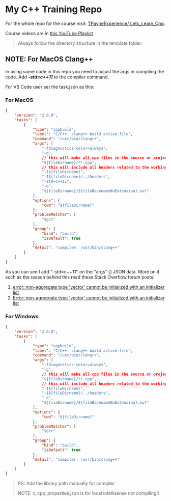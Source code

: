 # My C++ Training Repo

For the whole repo for the course visit: [ TPayneExperience/
Lets_Learn_Cpp](https://github.com/TPayneExperience/Lets_Learn_Cpp).

Course videos are in [this YouTube Playlist](https://youtube.com/playlist?list=PL82YdDfxhWsCyZLsg_kXhH8sy5ixQNras)

> Always follow the directory structure in the template folder.

## NOTE: For MacOS Clang++ 
In using some code in this repo you need to adjust the args in compiling the code. Add ***-std=c++11*** to the compiler command.

For VS Code user set the task.json as this:
### For MacOS
```json
{
	"version": "2.0.0",
	"tasks": [
		{
			"type": "cppbuild",
			"label": "C/C++: clang++ build active file",
			"command": "/usr/bin/clang++",
			"args": [
				"-fdiagnostics-color=always",
				"-g",
				// this will make all cpp files in the source or project folder to be compiled
				"${fileDirname}/**.cpp",
				// this will include all headers related to the working directory: consult the template folder.
				"-I${fileDirname}",
				"-I${fileDirname}/../headers",
				"-std=c++11",
				"-o",
				"${fileDirname}/${fileBasenameNoExtension}.out"
			],
			"options": {
				"cwd": "${fileDirname}"
			},
			"problemMatcher": [
				"$gcc"
			],
			"group": {
				"kind": "build",
				"isDefault": true
			},
			"detail": "compiler: /usr/bin/clang++"
		}
	]
}
```
As you can see I add "-std=c++11" on the "args" [] JSON data. More on it such as the reason behind this read these Stack Overflow forum posts:
1. [error: non-aggregate type 'vector<string>' cannot be initialized with an initializer list](https://stackoverflow.com/questions/35214494/error-non-aggregate-type-vectorstring-cannot-be-initialized-with-an-initial)
1. [Error: non-aggregate type 'vector<int>' cannot be initialized with an initializer list](https://stackoverflow.com/questions/39022787/error-non-aggregate-type-vectorint-cannot-be-initialized-with-an-initialize)

### For Windows
```json
{
	"version": "2.0.0",
	"tasks": [
		{
			"type": "cppbuild",
			"label": "C/C++: clang++ build active file",
			"command": "/usr/bin/clang++",
			"args": [
				"-fdiagnostics-color=always",
				"-g",
				// this will make all cpp files in the source or project folder to be compiled
				"${fileDirname}/**.cpp",
				// this will include all headers related to the working directory: consult the template folder.
				"-I${fileDirname}",
				"-I${fileDirname}/../headers",
				"-o",
				"${fileDirname}/${fileBasenameNoExtension}.out"
			],
			"options": {
				"cwd": "${fileDirname}"
			},
			"problemMatcher": [
				"$gcc"
			],
			"group": {
				"kind": "build",
				"isDefault": true
			},
			"detail": "compiler: /usr/bin/clang++"
		}
	]
}
```

> PS: Add the library path manually for compiler 

> NOTE: c_cpp_properties.json is for local intellisense not compiling!!